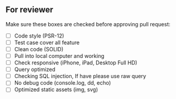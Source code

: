 ## For reviewer

Make sure these boxes are checked before approving pull request:

- [ ] Code style (PSR-12)
- [ ] Test case cover all feature
- [ ] Clean code (SOLID)
- [ ] Pull into local computer and working
- [ ] Check responsive (iPhone, iPad, Desktop Full HD)
- [ ] Query optimized
- [ ] Checking SQL injection, If have please use raw query
- [ ] No debug code (console.log, dd, echo)
- [ ] Optimized static assets (img, svg)
